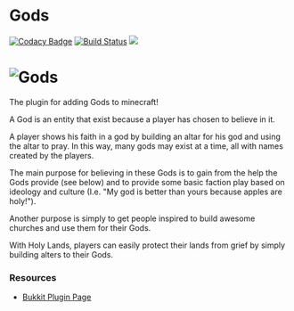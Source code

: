 Gods
======

[![Codacy Badge](https://api.codacy.com/project/badge/Grade/4b699612c3d849bfb895080498e1601a)](https://app.codacy.com/app/DogOnFire/Gods?utm_source=github.com&utm_medium=referral&utm_content=DogOnFire/Gods&utm_campaign=Badge_Grade_Dashboard)
[![Build Status](https://travis-ci.com/DogOnFire/Gods.svg?branch=master)](https://travis-ci.com/DogOnFire/Gods)
[![](https://tokei.rs/b1/github/DogOnFire/Gods?category=lines)](https://github.com/DogOnFire/Gods)

# ![Gods](https://raw.githubusercontent.com/DogOnFire/Gods/master/img/Gods.jpg)

The plugin for adding Gods to minecraft!

A God is an entity that exist because a player has chosen to believe in it.

A player shows his faith in a god by building an altar for his god and using the altar to pray. 
In this way, many gods may exist at a time, all with names created by the players.

The main purpose for believing in these Gods is to gain from the help the Gods provide (see below) and to provide some basic faction play based on ideology and culture (I.e. "My god is better than yours because apples are holy!").

Another purpose is simply to get people inspired to build awesome churches and use them for their Gods.

With Holy Lands, players can easily protect their lands from grief by simply building alters to their Gods.


### Resources

* [Bukkit Plugin Page](https://dev.bukkit.org/bukkit-plugins/gods/)

